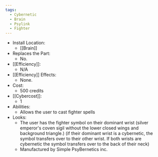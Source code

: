 ```yaml
---
tags:
  - Cybernetic
  - Brain
  - Psylink
  - Fighter
---
```

* Install Location:
	* [[Brain]]
* Replaces the Part:
	* No.
* [[Efficiency]]:
	* N/A
* [[Efficiency]] Effects:
	- None.
* Cost:
	* 500 credits
* [[Cybercost]]:
	* 1
* Abilities:
	* Allows the user to cast fighter spells
* Looks:
	* The user has the fighter symbol on their dominant wrist (silver emperor's coven sigil without the lower closed wings and background triangle.) (if their dominant wrist is a cybernetic, the symbol transfers over to their other wrist. If both wrists are cybernetic the symbol transfers over to the back of their neck)
	* Manufactured by Simple PsyBernetics inc.